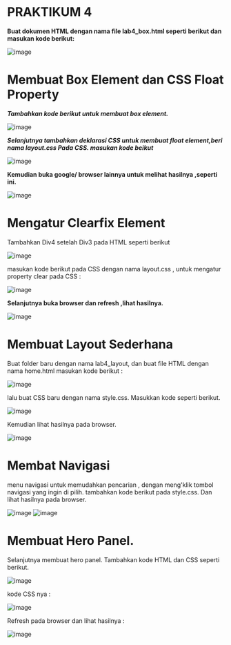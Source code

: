 # PRAKTIKUM 4

**Buat dokumen HTML dengan nama file lab4_box.html seperti berikut dan masukan kode berikut:**

![image](https://user-images.githubusercontent.com/56451391/115591114-fa9cc080-a2fb-11eb-9b0f-bf1af786c288.png)

# **Membuat Box Element dan CSS Float Property**
_**Tambahkan kode berikut untuk membuat box element.**_

![image](https://user-images.githubusercontent.com/56451391/115592719-c4f8d700-a2fd-11eb-8fee-475aed1766e6.png)

_**Selanjutnya tambahkan deklarasi CSS  untuk membuat float element,beri nama layout.css Pada CSS.
masukan kode beikut**_

![image](https://user-images.githubusercontent.com/56451391/115593272-8283ca00-a2fe-11eb-9a6c-dac3bf8cd1b3.png)

**Kemudian buka google/ browser lainnya untuk melihat hasilnya ,seperti ini.**

![image](https://user-images.githubusercontent.com/56451391/115594739-4e110d80-a300-11eb-9faa-314229e8502f.png)

# **Mengatur Clearfix Element**

Tambahkan Div4  setelah Div3 pada HTML seperti berikut 

![image](https://user-images.githubusercontent.com/56451391/115597027-fb852080-a302-11eb-85fe-436e6594a4bf.png)

 masukan kode berikut pada CSS dengan nama layout.css , untuk mengatur property clear pada CSS :

![image](https://user-images.githubusercontent.com/56451391/115596913-db556180-a302-11eb-8a5a-172da67a8483.png)

**Selanjutnya buka browser dan refresh  ,lihat hasilnya.**

![image](https://user-images.githubusercontent.com/56451391/115597234-4010bc00-a303-11eb-92e4-6913e0a81b72.png)

# **Membuat Layout Sederhana**

Buat folder baru dengan nama lab4_layout, dan buat file HTML dengan nama home.html masukan kode berikut : 

![image](https://user-images.githubusercontent.com/56451391/115600374-d4c8e900-a306-11eb-862c-29acfccbaeb6.png)

 lalu buat CSS baru dengan nama style.css. Masukkan kode seperti berikut.
 
![image](https://user-images.githubusercontent.com/56451391/115601809-69801680-a308-11eb-8f85-175eb884b28b.png)

Kemudian lihat hasilnya pada browser.

![image](https://user-images.githubusercontent.com/56451391/115602331-05118700-a309-11eb-8192-8619d6b449b6.png)

# **Membat Navigasi** 
 menu navigasi untuk memudahkan pencarian , dengan meng'klik tombol navigasi yang ingin di pilih. tambahkan kode berikut  pada  style.css. Dan lihat hasilnya pada browser.

![image](https://user-images.githubusercontent.com/56451391/115604148-3db26000-a30b-11eb-9c87-16183c9af7e0.png) 
![image](https://user-images.githubusercontent.com/56451391/115604750-ed87cd80-a30b-11eb-9314-d054b22a867a.png)

# **Membuat Hero Panel.**
Selanjutnya membuat hero panel. Tambahkan kode HTML dan CSS seperti berikut.

![image](https://user-images.githubusercontent.com/56451391/115607903-c3380f00-a30f-11eb-9651-09f59ea6baff.png)

kode CSS nya : 

![image](https://user-images.githubusercontent.com/56451391/115608035-f11d5380-a30f-11eb-8351-67dd35fb1430.png)

Refresh pada browser dan lihat hasilnya : 

![image](https://user-images.githubusercontent.com/56451391/115609462-c03e1e00-a311-11eb-9409-82c4b726be53.png)













